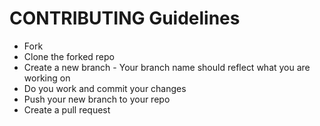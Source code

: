 # CONTRIBUTING Guidelines 

- Fork
- Clone the forked repo
- Create a new branch - Your branch name should reflect what you are working on
- Do you work and commit your changes
- Push your new branch to your repo
- Create a pull request

